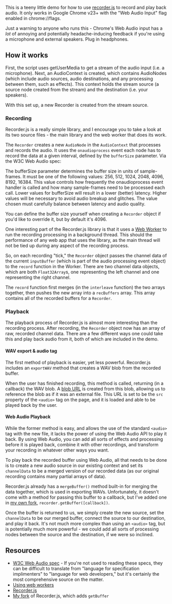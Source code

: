 This is a teeny little demo for how to use [recorder.js](https://github.com/mattdiamond/Recorderjs) to record and play back audio. It only works in Google Chrome v23+ with the "Web Audio Input" flag enabled in chrome://flags.

Just a warning to anyone who runs this - Chrome's Web Audio input has a *lot* of annoying and potentially headache-inducing feedback if you're using a microphone and external speakers. Plug in headphones.

## How it works

First, the script uses getUserMedia to get a stream of the audio input (i.e. a microphone). Next, an AudioContext is created, which contains AudioNodes (which include audio sources, audio destinations, and any processing between them, such as effects). This context holds the stream source (a source node created from the stream) and the destination (i.e. your speakers).

With this set up, a new Recorder is created from the stream source.

### Recording

Recorder.js is a really simple library, and I encourage you to take a look at its two source files - the main library and the web worker that does its work.

The `Recorder` creates a new `AudioNode` in the `AudioContext` that processes and records the audio. It uses the `onaudioprocess` event each node has to record the data at a given interval, defined by the `bufferSize` parameter. Via the W3C Web Audio spec:

  The bufferSize parameter determines the buffer size in units of sample-frames. It must be one of the following values: 256, 512, 1024, 2048, 4096, 8192, 16384. This value controls how frequently the onaudioprocess event handler is called and how many sample-frames need to be processed each call. Lower values for bufferSize will result in a lower (better) latency. Higher values will be necessary to avoid audio breakup and glitches. The value chosen must carefully balance between latency and audio quality.

 You can define the buffer size yourself when creating a `Recorder` object if you'd like to override it, but by default it's 4096. 

One interesting part of the Recorder.js library is that it uses a [Web Worker](https://developer.mozilla.org/en-US/docs/DOM/Using_web_workers) to run the recording processing in a background thread. This should the performance of any web app that uses the library, as the main thread will not be tied up during any aspect of the recording process.

So, on each recording "tick," the `Recorder` object passes the channel data of the current `inputBuffer` (which is part of the audio processing event object) to the `record` function in the Worker. There are two channel data objects, which are both `Float32Array`s, one representing the left channel and one representing the right channel.

The `record` function first merges (in the `interleave` function) the two arrays together, then pushes the new array into a `recBuffers` array. This array contains all of the recorded buffers for a `Recorder`.

### Playback

The playback process of Recorder.js is almost more interesting than the recording process. After recording, the `Recorder` object now has an array of raw, recorded channel data. There are a few different ways one could take this and play back audio from it, both of which are included in the demo.

#### WAV export & audio tag

The first method of playback is easier, yet less powerful. Recorder.js includes an `exportWAV` method that creates a WAV blob from the recorded buffer. 

When the user has finished recording, this method is called, returning (in a callback) the WAV blob. A [blob URL](https://developer.mozilla.org/en-US/docs/DOM/window.URL.createObjectURL) is created from this blob, allowing us to reference the blob as if it was an external file. This URL is set to be the `src` property of the `<audio>` tag on the page, and it is loaded and able to be played back by the user.

#### Web Audio Playback

While the former method is easy, and allows the use of the standard `<audio>` tag with the new file, it lacks the power of using the Web Audio API to play it back. By using Web Audio, you can add all sorts of effects and processing before it is played back, combine it with other recordings, and transform your recording in whatever other ways you want.

To play back the recorded buffer using Web Audio, all that needs to be done is to create a new audio source in our existing context and set its `channelData` to be a merged version of our recorded data (as our original recording contains many partial arrays of data).

Recorder.js already has a `mergeBuffer()` method built-in for merging the data together, which is used in exporting WAVs. Unfortunately, it doesn't come with a method for passing this buffer to a callback, but I've added one in [my own fork](https://github.com/thomasboyt/Recorderjs), `recorder.getBuffer([callback])`. 

Once the buffer is returned to us, we simply create the new source, set the `channelData` to be our merged buffer, connect the source to our destination, and play it back. It's not much more complex than using an `<audio>` tag, but is potentially much more powerful - we could add all sorts of processing nodes between the source and the destination, if we were so inclined.

## Resources

* [W3C Web Audio spec](https://dvcs.w3.org/hg/audio/raw-file/tip/webaudio/specification.html) - If you're not used to reading these specs, they can be difficult to translate from "language for specification implimenters" to "language for web developers," but it's certainly the most comprehensive source on the matter.
* [Using web workers](https://developer.mozilla.org/en-US/docs/DOM/Using_web_workers)
* [Recorder.js](https://github.com/mattdiamond/Recorderjs)
* [My fork](https://github.com/thomasboyt/Recorderjs) of Recorder.js, which adds `getBuffer`
